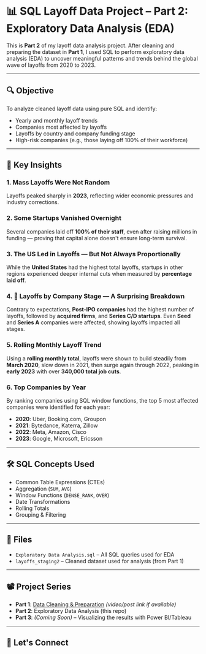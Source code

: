 # 📊 SQL Layoff Data Project – Part 2: Exploratory Data Analysis (EDA)

This is **Part 2** of my layoff data analysis project. After cleaning and preparing the dataset in **Part 1**, I used SQL to perform exploratory data analysis (EDA) to uncover meaningful patterns and trends behind the global wave of layoffs from 2020 to 2023.

---

## 🔍 Objective

To analyze cleaned layoff data using pure SQL and identify:
- Yearly and monthly layoff trends
- Companies most affected by layoffs
- Layoffs by country and company funding stage
- High-risk companies (e.g., those laying off 100% of their workforce)

---

## 🧠 Key Insights

### 1. Mass Layoffs Were Not Random  
Layoffs peaked sharply in **2023**, reflecting wider economic pressures and industry corrections.

### 2. Some Startups Vanished Overnight  
Several companies laid off **100% of their staff**, even after raising millions in funding — proving that capital alone doesn't ensure long-term survival.

### 3. The US Led in Layoffs — But Not Always Proportionally  
While the **United States** had the highest total layoffs, startups in other regions experienced deeper internal cuts when measured by **percentage laid off**.

### 4. 📌 Layoffs by Company Stage — A Surprising Breakdown  
Contrary to expectations, **Post-IPO companies** had the highest number of layoffs, followed by **acquired firms**, and **Series C/D startups**. Even **Seed** and **Series A** companies were affected, showing layoffs impacted all stages.

### 5. Rolling Monthly Layoff Trend  
Using a **rolling monthly total**, layoffs were shown to build steadily from **March 2020**, slow down in 2021, then surge again through 2022, peaking in **early 2023** with over **340,000 total job cuts**.

### 6. Top Companies by Year  
By ranking companies using SQL window functions, the top 5 most affected companies were identified for each year:
- **2020**: Uber, Booking.com, Groupon  
- **2021**: Bytedance, Katerra, Zillow  
- **2022**: Meta, Amazon, Cisco  
- **2023**: Google, Microsoft, Ericsson

---

## 🛠️ SQL Concepts Used

- Common Table Expressions (CTEs)
- Aggregation (`SUM`, `AVG`)
- Window Functions (`DENSE_RANK`, `OVER`)
- Date Transformations
- Rolling Totals
- Grouping & Filtering

---

## 📁 Files

- `Exploratory Data Analysis.sql` – All SQL queries used for EDA
- `layoffs_staging2` – Cleaned dataset used for analysis (from Part 1)

---

## 📽️ Project Series

- **Part 1**: [Data Cleaning & Preparation](#) *(video/post link if available)*
- **Part 2**: Exploratory Data Analysis (this repo)
- **Part 3**: *(Coming Soon)* – Visualizing the results with Power BI/Tableau

---

## 🤝 Let's Connect

